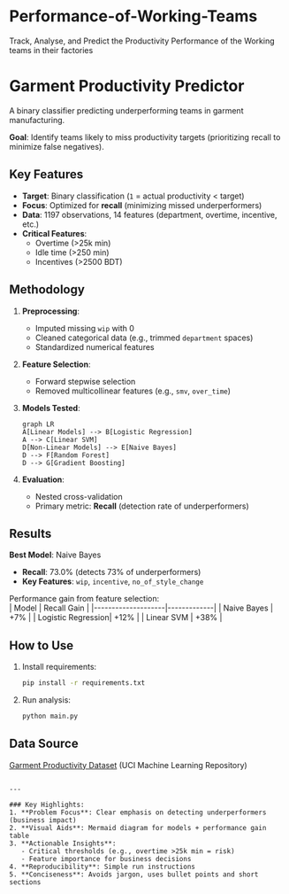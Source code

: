 # Performance-of-Working-Teams
Track, Analyse, and Predict the Productivity Performance of the Working teams in their factories 



# Garment Productivity Predictor

A binary classifier predicting underperforming teams in garment manufacturing.

**Goal**: Identify teams likely to miss productivity targets (prioritizing recall to minimize false negatives).

## Key Features
- **Target**: Binary classification (`1` = actual productivity < target)
- **Focus**: Optimized for **recall** (minimizing missed underperformers)
- **Data**: 1197 observations, 14 features (department, overtime, incentive, etc.)
- **Critical Features**: 
  - Overtime (>25k min) 
  - Idle time (>250 min) 
  - Incentives (>2500 BDT)

## Methodology
1. **Preprocessing**:
   - Imputed missing `wip` with 0
   - Cleaned categorical data (e.g., trimmed `department` spaces)
   - Standardized numerical features
   
2. **Feature Selection**:
   - Forward stepwise selection
   - Removed multicollinear features (e.g., `smv`, `over_time`)

3. **Models Tested**:
   ```mermaid
   graph LR
   A[Linear Models] --> B[Logistic Regression]
   A --> C[Linear SVM]
   D[Non-Linear Models] --> E[Naive Bayes]
   D --> F[Random Forest]
   D --> G[Gradient Boosting]

4. **Evaluation**:
   - Nested cross-validation
   - Primary metric: **Recall** (detection rate of underperformers)

## Results
**Best Model**: Naive Bayes  
- **Recall**: 73.0% (detects 73% of underperformers)  
- **Key Features**: `wip`, `incentive`, `no_of_style_change`  

Performance gain from feature selection:  
| Model              | Recall Gain |
|--------------------|-------------|
| Naive Bayes        | +7%         |
| Logistic Regression| +12%        |
| Linear SVM         | +38%        |

## How to Use
1. Install requirements:  
   ```bash
   pip install -r requirements.txt
   ```
2. Run analysis:  
   ```bash
   python main.py
   ```

## Data Source
[Garment Productivity Dataset](https://archive.ics.uci.edu/dataset/665/garment+productivity) (UCI Machine Learning Repository)
```

---

### Key Highlights:
1. **Problem Focus**: Clear emphasis on detecting underperformers (business impact)
2. **Visual Aids**: Mermaid diagram for models + performance gain table
3. **Actionable Insights**:  
   - Critical thresholds (e.g., overtime >25k min = risk)  
   - Feature importance for business decisions
4. **Reproducibility**: Simple run instructions
5. **Conciseness**: Avoids jargon, uses bullet points and short sections


